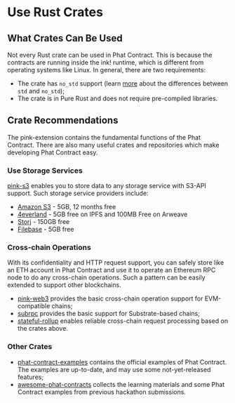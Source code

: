 # Use Rust Crates

## What Crates Can Be Used <a href="#what-crates-can-be-used" id="what-crates-can-be-used"></a>

Not every Rust crate can be used in Phat Contract. This is because the contracts are running inside the ink! runtime, which is different from operating systems like Linux. In general, there are two requirements:

* The crate has `no_std` support (learn [more](https://docs.rust-embedded.org/book/intro/no-std.html) about the differences between `std` and `no_std`);
* The crate is in Pure Rust and does not require pre-compiled libraries.

## Crate Recommendations <a href="#crate-recommendations" id="crate-recommendations"></a>

The pink-extension contains the fundamental functions of the Phat Contract. There are also many useful crates and repositories which make developing Phat Contract easy.

### Use Storage Services <a href="#use-storage-services" id="use-storage-services"></a>

[pink-s3](https://crates.io/crates/pink-s3) enables you to store data to any storage service with S3-API support. Such storage service providers include:

* [Amazon S3](https://aws.amazon.com/s3/) - 5GB, 12 months free
* [4everland](https://www.4everland.org/bucket/) - 5GB free on IPFS and 100MB Free on Arweave
* [Storj](https://www.storj.io/) - 150GB free
* [Filebase](https://filebase.com/) - 5GB free

### Cross-chain Operations <a href="#cross-chain-operations" id="cross-chain-operations"></a>

With its confidentiality and HTTP request support, you can safely store like an ETH account in Phat Contract and use it to operate an Ethereum RPC node to do any cross-chain operations. Such a pattern can be easily extended to support other blockchains.

* [pink-web3](https://crates.io/crates/pink-web3) provides the basic cross-chain operation support for EVM-compatible chains;
* [subrpc](https://github.com/Phala-Network/phat-offchain-rollup/tree/sub0-workshop/phat/crates/subrpc) provides the basic support for Substrate-based chains;
* [stateful-rollup](https://github.com/Phala-Network/phat-offchain-rollup/tree/sub0-workshop) enables reliable cross-chain request processing based on the crates above.

### Other Crates <a href="#other-crates" id="other-crates"></a>

* [phat-contract-examples](https://github.com/Phala-Network/phat-contract-examples) contains the official examples of Phat Contract. The examples are up-to-date, and may use some not-yet-released features;
* [awesome-phat-contracts](https://github.com/Phala-Network/awesome-phat-contracts) collects the learning materials and some Phat Contract examples from previous hackathon submissions.
